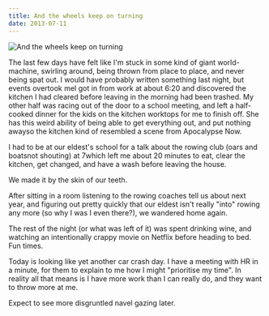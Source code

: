 ```yaml
---
title: And the wheels keep on turning
date: 2013-07-11
---
```


![And the wheels keep on turning](https://source.unsplash.com/LuQ2ex5HY3c/1600x900)

The last few days have felt like I'm stuck in some kind of giant world-machine, swirling around, being thrown from place to place, and never being spat out. I would have probably written something last night, but events overtook meI got in from work at about 6:20 and discovered the kitchen I had cleared before leaving in the morning had been trashed. My other half was racing out of the door to a school meeting, and left a half-cooked dinner for the kids on the kitchen worktops for me to finish off. She has this weird ability of being able to get everything out, and put nothing awayso the kitchen kind of resembled a scene from Apocalypse Now.

I had to be at our eldest's school for a talk about the rowing club (oars and boatsnot shouting) at 7which left me about 20 minutes to eat, clear the kitchen, get changed, and have a wash before leaving the house.

We made it by the skin of our teeth.

After sitting in a room listening to the rowing coaches tell us about next year, and figuring out pretty quickly that our eldest isn't really "into" rowing any more (so why I was I even there?), we wandered home again.

The rest of the night (or what was left of it) was spent drinking wine, and watching an intentionally crappy movie on Netflix before heading to bed. Fun times.

Today is looking like yet another car crash day. I have a meeting with HR in a minute, for them to explain to me how I might "prioritise my time". In reality all that means is I have more work than I can really do, and they want to throw more at me.

Expect to see more disgruntled navel gazing later.